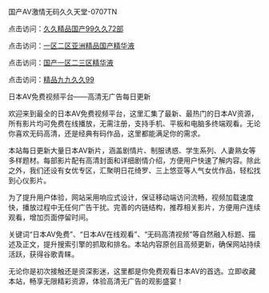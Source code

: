 
国产AV激情无码久久天堂-0707TN

点击访问：<a href="https://bsdf-5f5.pages.dev/">久久精品国产99久久72部</a>

点击访问：<a href="https://cfad.pages.dev/">一区二区亚洲精品国产精华液</a>

点击访问：<a href="https://vassv.pages.dev/">国产一区二三区精华液</a>

点击访问：<a href="https://gsd-agv.pages.dev/">精品九九久久99</a>


日本AV免费视频平台——高清无广告每日更新

欢迎来到最全的日本AV免费视频平台，这里汇集了最新、最热门的日本AV资源，所有影片均可免费在线播放，无需注册，支持手机、平板和电脑多终端观看。无论你喜欢无码高清，还是经典有码作品，这里都能满足你的需求。

本站每日更新大量日本AV新片，涵盖剧情片、制服诱惑、学生系列、人妻熟女等多样题材。每部影片配有高清封面和详细剧情介绍，方便用户快速了解内容。除此之外，我们还设有女优专区，汇聚明日花绮罗、三上悠亚等人气女优作品，轻松找到心仪影片。

为了提升用户体验，网站采用响应式设计，保证移动端访问流畅，视频加载速度快，播放过程中无任何广告干扰。完善的内链结构，推荐相关影片，方便用户连续观看，增加页面停留时间。

关键词“日本AV免费”、“日本AV在线观看”、“无码高清视频”等自然融入标题、描述及正文，提升搜索引擎的抓取和排名。本站内容原创且高频更新，确保网站持续活跃，获得谷歌青睐。

无论你是初次接触还是资深影迷，这里都是你免费观看日本AV的首选。立即收藏本站，畅享无限精彩资源，体验高清无广告的观影盛宴！


<span style="display:none;">[Canonical link] (https://github.com/dtnn2611dtn2611/20000 ）</span>

